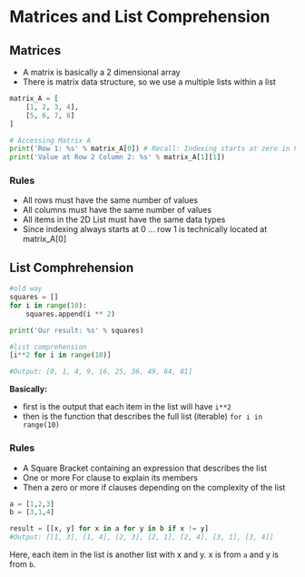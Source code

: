 # Matrices and List Comprehension

## Matrices
- A matrix is basically a 2 dimensional array
- There is matrix data structure, so we use a multiple lists within a list

```python
matrix_A = [
    [1, 2, 3, 4],
    [5, 6, 7, 8]
]

# Accessing Matrix A
print('Row 1: %s' % matrix_A[0]) # Recall: Indexing starts at zero in Python
print('Value at Row 2 Column 2: %s' % matrix_A[1][1])
```

### Rules
- All rows must have the same number of values
- All columns must have the same number of values
- All items in the 2D List must have the same data types
- Since indexing always starts at 0 ... row 1 is technically located at matrix_A[0]

## List Comphrehension
```python
#old way
squares = []
for i in range(10):
    squares.append(i ** 2)

print('Our result: %s' % squares)

#list comprehension
[i**2 for i in range(10)]

#Output: [0, 1, 4, 9, 16, 25, 36, 49, 64, 81]
```
**Basically:**
- first is the output that each item in the list will have `i**2`
- then is the function that describes the full list (iterable) `for i in range(10)`

### Rules
- A Square Bracket containing an expression that describes the list
- One or more For clause to explain its members
- Then a zero or more if clauses depending on the complexity of the list

```python
a = [1,2,3]
b = [3,1,4]

result = [[x, y] for x in a for y in b if x != y]
#Output: [[1, 3], [1, 4], [2, 3], [2, 1], [2, 4], [3, 1], [3, 4]]
```

Here, each item in the list is another list with x and y. x is from `a` and y is from `b`.